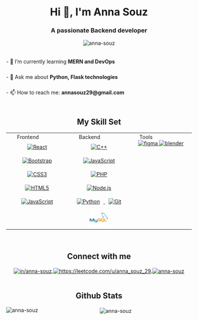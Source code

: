 <div align="center">
    <h1>Hi 👋, I'm Anna Souz</h1>
    <h3>A passionate Backend developer</h3>

  <p> 
        <img src="https://imgs.search.brave.com/d4JhLX9kjfivn-0TsLyxff-kpQwBqQA2j0HuwhVQp-k/rs:fit:500:0:0:0/g:ce/aHR0cHM6Ly9pbWcu/ZnJlZXBpay5jb20v/cHJlbWl1bS1waG90/by9wcm9ncmFtbWVy/LWRhcmstcm9vbS13/b3JraW5nLWxhdGUt/bmlnaHQtd2l0aC1t/dWx0aXBsZS1zY3Jl/ZW5zLWhlYWRwaG9u/ZXNfMTM1Mjg4NC0y/MjY4OC5qcGc_c2Vt/dD1haXNfaHlicmlk" alt="anna-souz" />
    </p>
      
  <br/>

<div align="left" style="line-height: 1.5; margin-bottom: 10px;">
   - 🌱 I’m currently learning <strong>MERN and DevOps</strong><br><br>
   - 💬 Ask me about <strong>Python, Flask technologies</strong><br><br>
   - 📫 How to reach me: <strong>annasouz29@gmail.com</strong>
</div>


  <br/>  
    
  ## My Skill Set  
  <table>
        <tr>
            <td valign="top" width="33%">
                ‎ ‎ ‎ ‎ ‎ ‎  Frontend  
                <div align="center">  
                    <a href="https://reactjs.org/" target="_blank">
                        <img style="margin: 10px" src="https://profilinator.rishav.dev/skills-assets/react-original-wordmark.svg" alt="React" height="50" />
                    </a>  
                    <a href="https://getbootstrap.com/docs/3.4/javascript/" target="_blank">
                        <img style="margin: 10px" src="https://profilinator.rishav.dev/skills-assets/bootstrap-plain.svg" alt="Bootstrap" height="50" />
                    </a>  
                    <a href="https://www.w3schools.com/css/" target="_blank">
                        <img style="margin: 10px" src="https://profilinator.rishav.dev/skills-assets/css3-original-wordmark.svg" alt="CSS3" height="50" />
                    </a>  
                    <a href="https://en.wikipedia.org/wiki/HTML5" target="_blank">
                        <img style="margin: 10px" src="https://profilinator.rishav.dev/skills-assets/html5-original-wordmark.svg" alt="HTML5" height="50" />
                    </a>  
                    <a href="https://www.javascript.com/" target="_blank">
                        <img style="margin: 10px" src="https://profilinator.rishav.dev/skills-assets/javascript-original.svg" alt="JavaScript" height="50" />
                    </a>  
                </div>
            </td>
            <td valign="top" width="33%">
                ‎ ‎ ‎ ‎ ‎ ‎  Backend  
                <div align="center">  
                    <a href="https://www.cplusplus.com/" target="_blank">
                        <img style="margin: 10px" src="https://profilinator.rishav.dev/skills-assets/cplusplus-original.svg" alt="C++" height="50" />
                    </a>  
                    <a href="https://www.javascript.com/" target="_blank">
                        <img style="margin: 10px" src="https://profilinator.rishav.dev/skills-assets/javascript-original.svg" alt="JavaScript" height="50" />
                    </a>  
                    <a href="https://www.php.net/" target="_blank">
                        <img style="margin: 10px" src="https://profilinator.rishav.dev/skills-assets/php-original.svg" alt="PHP" height="50" />
                    </a>  
                    <a href="https://nodejs.org/" target="_blank">
                        <img style="margin: 10px" src="https://profilinator.rishav.dev/skills-assets/nodejs-original-wordmark.svg" alt="Node.js" height="50" />
                    </a>  
                    <a href="https://www.python.org/" target="_blank">
                        <img style="margin: 10px" src="https://profilinator.rishav.dev/skills-assets/python-original.svg" alt="Python" height="50" />
                    </a>  
                    <a href="https://github.com/" target="_blank">
                        <img style="margin: 10px" src="https://profilinator.rishav.dev/skills-assets/git-scm-icon.svg" alt="Git" height="50" />
                    </a> 
                    <a href="https://www.mysql.com" target="_blank" rel="noreferrer">
                        <img src="https://raw.githubusercontent.com/devicons/devicon/master/icons/mysql/mysql-original-wordmark.svg" alt="mysql" width="50" height="50"/> 
                    </a>
                </div>
            </td>
            <td valign="top" width="33%">
                ‎ ‎‎ ‎ ‎  ‎  Tools 
                <div align="center"> 
                    <a href="https://www.figma.com/" target="_blank" rel="noreferrer">
                        <img src="https://www.vectorlogo.zone/logos/figma/figma-icon.svg" alt="figma" width="50" height="50"/>
                    </a>
                    <a href="https://www.blender.org/" target="_blank" rel="noreferrer">
                        <img src="https://download.blender.org/branding/community/blender_community_badge_white.svg" alt="blender" width="50" height="50"/>
                    </a>
                </div>
            </td>
        </tr>
    </table>  
    
  <br/>  
    
  ## Connect with me  
  <div align="center">
        <a href="https://linkedin.com/in/anna-souz" target="blank">
            <img align="center" src="https://raw.githubusercontent.com/rahuldkjain/github-profile-readme-generator/master/src/images/icons/Social/linked-in-alt.svg" alt="in/anna-souz" height="40" width="50" />
        </a>
        <a href="https://leetcode.com/u/anna_souz_29" target="blank">
            <img align="center" src="https://raw.githubusercontent.com/rahuldkjain/github-profile-readme-generator/master/src/images/icons/Social/leet-code.svg" alt="https://leetcode.com/u/anna_souz_29" height="40" width="50" />
        </a>
        <a href="https://github.com/Anna-Souz" target="blank">
            <img align="center" src="https://raw.githubusercontent.com/rahuldkjain/github-profile-readme-generator/master/src/images/icons/Social/github.svg" alt="anna-souz" height="40" width="50">
        </a>
    </div>  
    
  <br/>  
    
  ## Github Stats  
  <div align="center">
        <p>
            <img align="left" src="https://github-readme-stats.vercel.app/api/top-langs?username=anna-souz&show_icons=true&locale=en&layout=compact" alt="anna-souz" />
        </p>
        <p>
            &nbsp;<img align="center" src="https://github-readme-stats.vercel.app/api?username=anna-souz&show_icons=true&locale=en" alt="anna-souz" />
        </p>
    </div>
</div>
